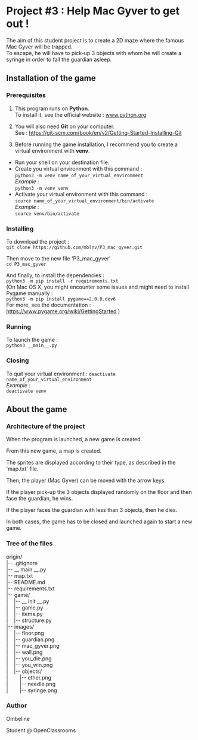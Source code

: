 # Project #3 : Help Mac Gyver to get out !  
  
The aim of this student project is to create a 2D maze where the famous Mac Gyver will be trapped.  
To escape, he will have to pick-up 3 objects with whom he will create a syringe in order to fall the guardian asleep.  
  
## Installation of the game
### Prerequisites  
  
1. This program runs on __Python__.    
To install it, see the official website :  www.python.org  

2. You will also need __Git__ on your computer.  
See : https://git-scm.com/book/en/v2/Getting-Started-Installing-Git    
    
3. Before running the game installation, I recommend you to create a virtual environment with __venv__.    
    
- Run your shell on your destination file.    
- Create you virtual environment with this command :    
`python3 -m venv name_of_your_virtual_environment`  
*Example :*  
`python3 -m venv venv`  
- Activate your virtual environment with this command :    
`source name_of_your_virtual_environment/bin/activate`    
*Example :*  
`source venv/bin/activate`  
  
### Installing  
  
To download the project :  
`git clone https://github.com/mblnv/P3_mac_gyver.git`

Then move to the new file 'P3_mac_gyver'  
`cd P3_mac_gyver`

And finally, to install the dependencies :  
`python3 -m pip install -r requirements.txt`  
(On Mac OS X, you might encounter some issues and might need to install Pygame manually :  
`python3 -m pip install pygame==2.0.0.dev6`   
For more, see the documentation : https://www.pygame.org/wiki/GettingStarted )

### Running  
  
To launch the game :  
`python3 __main__.py`

### Closing

To quit your virtual environment :
`deactivate name_of_your_virtual_environment`   
*Example :*  
`deactivate venv`  

## About the game

### Architecture of the project  

When the program is launched, a new game is created.  
  
From this new game, a map is created.  
  
The sprites are displayed according to their type, as described in the 'map.txt' file.  
  
Then, the player (Mac Gyver) can be moved with the arrow keys.  
  
If the player pick-up the 3 objects displayed randomly on the floor and then face the guardian, he wins.  
  
If the player faces the guardian with less than 3 objects, then he dies.  
  
In both cases, the game has to be closed and launched again to start a new game.  
  
### Tree of the files
 
origin/   
|-- .gitignore   
|-- __ main __.py   
|-- map.txt  
|-- README.md   
|-- requirements.txt  
|-- game/   
|&nbsp;&nbsp;&nbsp;&nbsp;|-- __ init __.py  
|&nbsp;&nbsp;&nbsp;&nbsp;|-- game.py  
|&nbsp;&nbsp;&nbsp;&nbsp;|-- items.py  
|&nbsp;&nbsp;&nbsp;&nbsp;|-- structure.py  
|-- images/  
|&nbsp;&nbsp;&nbsp;&nbsp;|-- floor.png  
|&nbsp;&nbsp;&nbsp;&nbsp;|-- guardian.png  
|&nbsp;&nbsp;&nbsp;&nbsp;|-- mac_gyver.png  
|&nbsp;&nbsp;&nbsp;&nbsp;|-- wall.png  
|&nbsp;&nbsp;&nbsp;&nbsp;|-- you_die.png  
|&nbsp;&nbsp;&nbsp;&nbsp;|-- you_win.png  
|&nbsp;&nbsp;&nbsp;&nbsp;|-- objects/  
|&nbsp;&nbsp;&nbsp;&nbsp;&nbsp;&nbsp;&nbsp;&nbsp;|-- ether.png  
|&nbsp;&nbsp;&nbsp;&nbsp;&nbsp;&nbsp;&nbsp;&nbsp;|-- needle.png  
|&nbsp;&nbsp;&nbsp;&nbsp;&nbsp;&nbsp;&nbsp;&nbsp;|-- syringe.png  
  
### Author 
 
Ombeline  
  
Student @ OpenClassrooms
